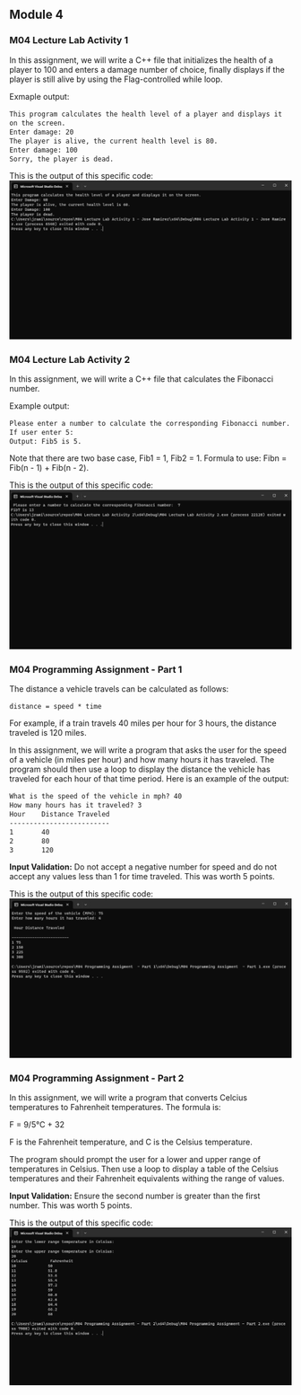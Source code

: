 ## Module 4
### M04 Lecture Lab Activity 1
In this assignment, we will write a C++ file that initializes the health of a player to 100 and enters a damage number of choice, finally displays if the player is still alive by using the Flag-controlled while loop.

Exmaple output:
```
This program calculates the health level of a player and displays it on the screen.
Enter damage: 20
The player is alive, the current health level is 80.
Enter damage: 100
Sorry, the player is dead.
```
This is the output of this specific code:
![M04 Lecture Lab Activity 1](https://github.com/jramirezgit/CSCI101/blob/main/Images/M04_Lecture_Lab_Activity_1_Output.png)

### M04 Lecture Lab Activity 2
In this assignment, we will write a C++ file that calculates the Fibonacci number.

Example output:
```
Please enter a number to calculate the corresponding Fibonacci number.
If user enter 5:
Output: Fib5 is 5.
```

Note that there are two base case, Fib1 = 1, Fib2 = 1.
Formula to use: Fibn = Fib(n - 1) + Fib(n - 2).

This is the output of this specific code:
![M04 Lecture Lab Activity 2](https://github.com/jramirezgit/CSCI101/blob/main/Images/M04_Lecture_Lab_Activity_2_Output.png)

### M04 Programming Assignment - Part 1
The distance a vehicle travels can be calculated as follows:
```
distance = speed * time
```

For example, if a train travels 40 miles per hour for 3 hours, the distance traveled is 120 miles.

In this assignment, we will write a program that asks the user for the speed of a vehicle (in miles per hour) and how many hours it has traveled. The program should then use a loop to display the distance the vehicle has traveled for each hour of that time period. Here is an example of the output:
```
What is the speed of the vehicle in mph? 40
How many hours has it traveled? 3
Hour    Distance Traveled
-------------------------
1       40
2       80
3       120
```

**Input Validation:** Do not accept a negative number for speed and do not accept any values less than 1 for time traveled. This was worth 5 points.

This is the output of this specific code:
![M04 Programming Assignment - Part 1](https://github.com/jramirezgit/CSCI101/blob/main/Images/M04_Programming_Assignment-Part_1_Output.png)

### M04 Programming Assignment - Part 2
In this assignment, we will write a program that converts Celcius temperatures to Fahrenheit temperatures. The formula is:

F = 9/5&deg;C + 32

F is the Fahrenheit temperature, and C is the Celsius temperature.

The program should prompt the user for a lower and upper range of temperatures in Celsius. Then use a loop to display a table of the Celsius temperatures and their Fahrenheit equivalents withing the range of values.

**Input Validation:** Ensure the second number is greater than the first number. This was worth 5 points.

This is the output of this specific code:
![M04 Programming Assignment - Part 2](https://github.com/jramirezgit/CSCI101/blob/main/Images/M04_Programming_Assignment-Part_2_Output.png)
